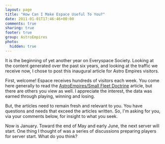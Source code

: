 ```yaml
---
layout: page
title: "How Can I Make Espace Useful To You?"
date: 2011-01-01T17:46:46+00:00
comments: true
sharing: true
footer: true
group: AstroEmpires
photo:
  hidden: true
---
```


It is the beginning of yet another year on Everyspace Society. Looking at the
content generated over the past six years, and looking at the traffic we
receive now, I chose to post this inaugural article for Astro Empires visitors.

First, welcome! Espace receives hundreds of visitors each week. You come here
generally to read the [AstroEmpires/Small Fleet Doctrine](/astro-empires/small-fleet-doctrine) article, but there
are others you view as well. I appreciate the interest, the data was earned
through playing, winning and losing.

But, the articles need to remain fresh and relevant to you. You have questions
and needs that exceed the articles written. So, I'm asking for you, via your
comments below, for insight to what you seek.

Now is January. Toward the end of May and early June, the next server will
start. One thing I thought of was a series of discussions preparing players for
server start. What do you think?


